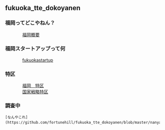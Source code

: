 
## fukuoka_tte_dokoyanen

###  福岡ってどこやねん？

　　　　[福岡概要](https://github.com/fortunehill/fukuoka_tte_dokoyanen/blob/master/outlines.md)

### 福岡スタートアップって何

　　　　[fukuokastartup](https://github.com/fortunehill/fukuoka_tte_dokoyanen/blob/master/fukuokastartup.md)

### 特区

　　　　[福岡　特区](https://github.com/fortunehill/fukuoka_tte_dokoyanen/blob/master/tokku.md)  
　　　　[国家戦略特区](http://www.kantei.go.jp/jp/headline/kokkasenryaku_tokku2013.html)


### 調査中

    [なんやこれ](https://github.com/fortunehill/fukuoka_tte_dokoyanen/blob/master/nanya.md)　　　　
